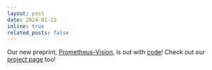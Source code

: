 ```yaml
---
layout: post
date: 2024-01-12 
inline: true
related_posts: false
---
```

Our new preprint, [Prometheus-Vision](https://arxiv.org/abs/2401.06591), is out with [code](https://github.com/kaistAI/prometheus-vision)! Check out our [project page](https://kaistai.github.io/prometheus-vision/) too!